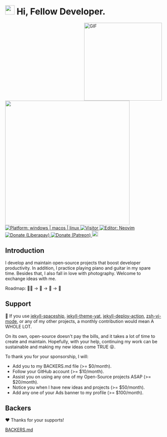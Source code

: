 <h1><img src="https://emojis.slackmojis.com/emojis/images/1531849430/4246/blob-sunglasses.gif?1531849430" width="30"/> Hi, Fellow Developer.</h1>

<img align="right" height="250" alt="GIF" src="https://i.pinimg.com/originals/cd/59/d6/cd59d626dc86397fe45080e6e9c7027d.gif" />

<img width="400" src="https://github-readme-stats.vercel.app/api?username=jeffreytse&show_icons=true&hide_border=true">

<a href="https://github.com/jeffreytse">
<img src="https://img.shields.io/badge/platform-windows%20%7C%20macos%20%7C%20linux-blue"
alt="Platform: windows | macos | linux" />
<a/>

<a href="https://github.com/jeffreytse">
<img src="https://hits.seeyoufarm.com/api/count/incr/badge.svg?url=https%3A%2F%2Fgithub.com%2Fjeffreytse&count_bg=%232282C4&title_bg=%23555555&icon=github.svg&icon_color=%23E7E7E7&title=visitor&edge_flat=false"
alt="Visitor" />
<a/>

<a href="https://neovim.io/">
<img src="https://img.shields.io/badge/%F0%9F%94%A7editor-neovim-blue" alt="Editor: Neovim">
<a/>

<a href="https://liberapay.com/jeffreytse">
<img src="http://img.shields.io/liberapay/goal/jeffreytse.svg?logo=liberapay"
alt="Donate (Liberapay)" />
</a>

<a href="https://patreon.com/jeffreytse">
<img src="https://img.shields.io/badge/support-patreon-F96854.svg?style=flat-square"
alt="Donate (Patreon)" />
</a>

<a href="https://ko-fi.com/jeffreytse">
<img height="20" src="https://www.ko-fi.com/img/githubbutton_sm.svg"
alt="Donate (Ko-fi)" />
</a>

<h2>Introduction</h2>

I develop and maintain open-source projects that boost developer productivity.
In addition, I practice playing piano and guitar in my spare time. Besides
that, I also fall in love with photography. Welcome to exchange ideas with me.

Roadmap: 👨‍💻 -> 🎸 -> 🎹 -> 📸

<h2>Support</h2>

🙏 If you use [jekyll-spaceship](https://github.com/jeffreytse/jekyll-spaceship),
[jekyll-theme-yat](https://github.com/jeffreytse/jekyll-theme-yat),
[jekyll-deploy-action](https://github.com/jeffreytse/jekyll-deploy-action),
[zsh-vi-mode](https://github.com/jeffreytse/zsh-vi-mode),
or any of my other projects, a monthly contribution would mean A WHOLE LOT.

On its own, open-source doesn't pay the bills, and it takes a lot of time to
create and maintain. Hopefully, with your help, continuing my work can be
sustainable and making my new ideas come TRUE 😝.

To thank you for your sponsorship, I will:

- Add you to my BACKERS.md file (>= $0/month).
- Follow your GitHub account (>= $10/month).
- Assist you on using any one of my Open-Source projects ASAP (>= $20/month).
- Notice you when I have new ideas and projects (>= $50/month).
- Add any one of your Ads banner to my profile (>= $100/month).

<h2>Backers</h2>

❤️  Thanks for your supports!

[BACKERS.md](https://github.com/jeffreytse/jeffreytse/blob/master/BACKERS.md)

<!--
**jeffreytse/jeffreytse** is a ✨ _special_ ✨ repository because its `README.md` (this file) appears on your GitHub profile.

Here are some ideas to get you started:

- 🔭 I’m currently working on ...
- 🌱 I’m currently learning ...
- 👯 I’m looking to collaborate on ...
- 🤔 I’m looking for help with ...
- 💬 Ask me about ...
- 📫 How to reach me: ...
- 😄 Pronouns: ...
- ⚡ Fun fact: ...
-->
